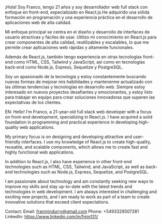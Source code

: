 ¡Hola! Soy Franco, tengo 21 años y soy desarrollador web full stack con enfoque en front-end, especializado en React.js.He adquirido una sólida formación en programación y una experiencia práctica en el desarrollo de aplicaciones web de alta calidad.

Mi enfoque principal se centra en el diseño y desarrollo de interfaces de usuario atractivas y fáciles de usar. Utilizo mi conocimiento en React.js para crear componentes de alta calidad, reutilizables y escalables, lo que me permite crear aplicaciones web rápidas y altamente funcionales.

Además de React.js, también tengo experiencia en otras tecnologías front-end como HTML, CSS, Tailwind y JavaScript, así como en tecnologías back-end como Node.js, Express, Sequelize y PostgreSQL.

Soy un apasionado de la tecnología y estoy constantemente buscando nuevas formas de mejorar mis habilidades y mantenerme actualizado con las últimas tendencias y tecnologías en desarrollo web. Siempre estoy interesado en nuevos proyectos desafiantes y emocionantes, y estoy listo para trabajar en equipo para crear soluciones innovadoras que superen las expectativas de los clientes.

EN:
Hello! I'm Franco, a 21-year-old full stack web developer with a focus on front-end development, specializing in React.js. I have acquired a solid foundation in programming and practical experience in developing high-quality web applications.

My primary focus is on designing and developing attractive and user-friendly interfaces. I use my knowledge of React.js to create high-quality, reusable, and scalable components, which allows me to create fast and highly functional web applications.

In addition to React.js, I also have experience in other front-end technologies such as HTML, CSS, Tailwind, and JavaScript, as well as back-end technologies such as Node.js, Express, Sequelize, and PostgreSQL.

I am passionate about technology and am constantly seeking new ways to improve my skills and stay up-to-date with the latest trends and technologies in web development. I am always interested in challenging and exciting new projects, and I am ready to work as part of a team to create innovative solutions that exceed client expectations.

Contact:
Email: franmindurry@gmail.com
Phone: +5493329507281
LinkedIn: https://www.linkedin.com/in/fmin131/
